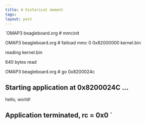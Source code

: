 ```yaml
--- 
title: A historical moment
tags: 
layout: post
---
```

`OMAP3 beagleboard.org # mmcinit

OMAP3 beagleboard.org # fatload mmc 0 0x82000000 kernel.bin

reading kernel.bin

  
640 bytes read

OMAP3 beagleboard.org # go 0x8200024c

## Starting application at 0x8200024C ...

hello, world!

## Application terminated, rc = 0x0 `
